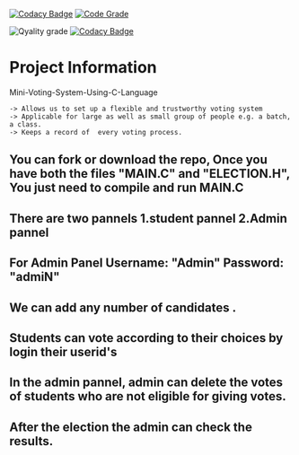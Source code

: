 [![Codacy Badge](https://api.codacy.com/project/badge/Grade/a2753c7c42d349188ccce0e6a0b1a416)](https://app.codacy.com/gh/amarsirvi/Stepin_votingsystem?utm_source=github.com&utm_medium=referral&utm_content=amarsirvi/Stepin_votingsystem&utm_campaign=Badge_Grade_Settings)
[![Code Grade](https://www.code-inspector.com/project/27819/score/svg)](https://frontend.code-inspector.com/public/project/27819/Stepin_votingsystem/dashboard)

![Qyality grade](https://www.code-inspector.com/project/27819/status/svg)
[![Codacy Badge](https://app.codacy.com/project/badge/Grade/feee716b920144d783a1d4c073959a7d)](https://www.codacy.com/gh/amarsirvi/Stepin_votingsystem/dashboard?utm_source=github.com&amp;utm_medium=referral&amp;utm_content=amarsirvi/Stepin_votingsystem&amp;utm_campaign=Badge_Grade)
# Project Information
 Mini-Voting-System-Using-C-Language

    -> Allows us to set up a flexible and trustworthy voting system
    -> Applicable for large as well as small group of people e.g. a batch, a class.
    -> Keeps a record of  every voting process.

## You can fork or download the repo, Once you have both the files "MAIN.C" and "ELECTION.H", You just need to compile and run MAIN.C
## There are two pannels 1.student pannel 2.Admin pannel               
## For Admin Panel  Username: "Admin" Password: "admiN"
## We can add any number of candidates .
## Students can vote according to their choices by login their userid's
## In the admin pannel, admin can delete the votes of students who are not eligible for giving votes.
## After the election the admin can check the results.
